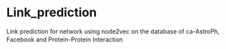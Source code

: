 # Link_prediction
Link prediction for network using node2vec on the database of ca-AstroPh, Facebook and Protein-Protein Interaction　　 
